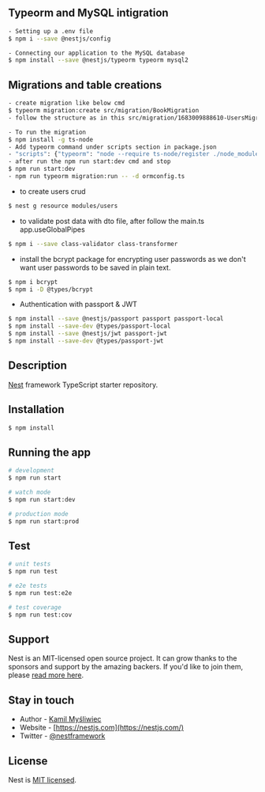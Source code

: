 ## Typeorm and MySQL intigration
```bash
- Setting up a .env file
$ npm i --save @nestjs/config

- Connecting our application to the MySQL database
$ npm install --save @nestjs/typeorm typeorm mysql2
```

## Migrations and table creations
```bash
- create migration like below cmd
$ typeorm migration:create src/migration/BookMigration
- follow the structure as in this src/migration/1683009888610-UsersMigration.ts file

- To run the migration
$ npm install -g ts-node
- Add typeorm command under scripts section in package.json
- "scripts": {"typeorm": "node --require ts-node/register ./node_modules/typeorm/cli.js"}
- after run the npm run start:dev cmd and stop
$ npm run start:dev
- npm run typeorm migration:run -- -d ormconfig.ts
```
- to create users crud
```bash
$ nest g resource modules/users
```

- to validate post data with dto file, after follow the main.ts app.useGlobalPipes
```bash
$ npm i --save class-validator class-transformer
```

- install the bcrypt package for encrypting user passwords as we don't want user passwords to be saved in plain text.
```bash
$ npm i bcrypt
$ npm i -D @types/bcrypt
```

- Authentication with passport & JWT
```bash
$ npm install --save @nestjs/passport passport passport-local
$ npm install --save-dev @types/passport-local
$ npm install --save @nestjs/jwt passport-jwt
$ npm install --save-dev @types/passport-jwt
```
## Description

[Nest](https://github.com/nestjs/nest) framework TypeScript starter repository.

## Installation

```bash
$ npm install
```

## Running the app

```bash
# development
$ npm run start

# watch mode
$ npm run start:dev

# production mode
$ npm run start:prod
```

## Test

```bash
# unit tests
$ npm run test

# e2e tests
$ npm run test:e2e

# test coverage
$ npm run test:cov
```

## Support

Nest is an MIT-licensed open source project. It can grow thanks to the sponsors and support by the amazing backers. If you'd like to join them, please [read more here](https://docs.nestjs.com/support).

## Stay in touch

- Author - [Kamil Myśliwiec](https://kamilmysliwiec.com)
- Website - [https://nestjs.com](https://nestjs.com/)
- Twitter - [@nestframework](https://twitter.com/nestframework)

## License

Nest is [MIT licensed](LICENSE).
